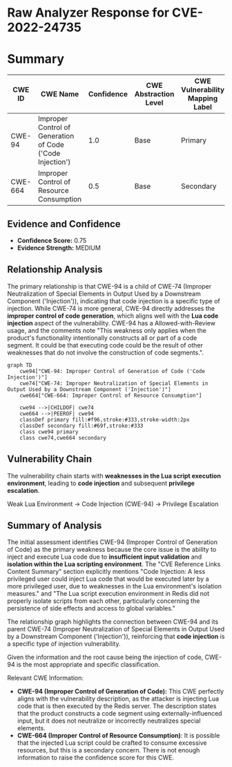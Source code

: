 # Raw Analyzer Response for CVE-2022-24735

# Summary
| CWE ID | CWE Name | Confidence | CWE Abstraction Level | CWE Vulnerability Mapping Label | CWE-Vulnerability Mapping Notes |
|---|---|---|---|---|---|
| CWE-94 | Improper Control of Generation of Code ('Code Injection') | 1.0 | Base | Primary | Allowed-with-Review |
| CWE-664 | Improper Control of Resource Consumption | 0.5 | Base | Secondary | Allowed |

## Evidence and Confidence

*   **Confidence Score:** 0.75
*   **Evidence Strength:** MEDIUM

## Relationship Analysis
The primary relationship is that CWE-94 is a child of CWE-74 (Improper Neutralization of Special Elements in Output Used by a Downstream Component ('Injection')), indicating that code injection is a specific type of injection. While CWE-74 is more general, CWE-94 directly addresses the **improper control of code generation**, which aligns well with the **Lua code injection** aspect of the vulnerability. CWE-94 has a Allowed-with-Review usage, and the comments note "This weakness only applies when the product's functionality intentionally constructs all or part of a code segment. It could be that executing code could be the result of other weaknesses that do not involve the construction of code segments.".

```mermaid
graph TD
    cwe94["CWE-94: Improper Control of Generation of Code ('Code Injection')"]
    cwe74["CWE-74: Improper Neutralization of Special Elements in Output Used by a Downstream Component ('Injection')"]
    cwe664["CWE-664: Improper Control of Resource Consumption"]

    cwe94 -->|CHILDOF| cwe74
    cwe664 -->|PEEROF| cwe94
    classDef primary fill:#f96,stroke:#333,stroke-width:2px
    classDef secondary fill:#69f,stroke:#333
    class cwe94 primary
    class cwe74,cwe664 secondary
```

## Vulnerability Chain
The vulnerability chain starts with **weaknesses in the Lua script execution environment**, leading to **code injection** and subsequent **privilege escalation**.

Weak Lua Environment -> Code Injection (CWE-94) -> Privilege Escalation

## Summary of Analysis
The initial assessment identifies CWE-94 (Improper Control of Generation of Code) as the primary weakness because the core issue is the ability to inject and execute Lua code due to **insufficient input validation** and **isolation within the Lua scripting environment**. The "CVE Reference Links Content Summary" section explicitly mentions "Code Injection: A less privileged user could inject Lua code that would be executed later by a more privileged user, due to weaknesses in the Lua environment's isolation measures." and "The Lua script execution environment in Redis did not properly isolate scripts from each other, particularly concerning the persistence of side effects and access to global variables."

The relationship graph highlights the connection between CWE-94 and its parent CWE-74 (Improper Neutralization of Special Elements in Output Used by a Downstream Component ('Injection')), reinforcing that **code injection** is a specific type of injection vulnerability.

Given the information and the root cause being the injection of code, CWE-94 is the most appropriate and specific classification.

Relevant CWE Information:
*   **CWE-94 (Improper Control of Generation of Code):** This CWE perfectly aligns with the vulnerability description, as the attacker is injecting Lua code that is then executed by the Redis server. The description states that the product constructs a code segment using externally-influenced input, but it does not neutralize or incorrectly neutralizes special elements.
*   **CWE-664 (Improper Control of Resource Consumption)**: It is possible that the injected Lua script could be crafted to consume excessive resources, but this is a secondary concern. There is not enough information to raise the confidence score for this CWE.